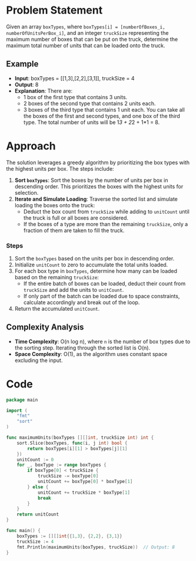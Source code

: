 # Problem Statement
Given an array `boxTypes`, where `boxTypes[i] = [numberOfBoxes_i, numberOfUnitsPerBox_i]`, and an integer `truckSize` representing the maximum number of boxes that can be put on the truck, determine the maximum total number of units that can be loaded onto the truck.

## Example
- **Input**: boxTypes = [[1,3],[2,2],[3,1]], truckSize = 4
- **Output**: 8
- **Explanation**: There are:
    - 1 box of the first type that contains 3 units.
    - 2 boxes of the second type that contains 2 units each.
    - 3 boxes of the third type that contains 1 unit each.
      You can take all the boxes of the first and second types, and one box of the third type. The total number of units will be 1*3 + 2*2 + 1*1 = 8.

# Approach
The solution leverages a greedy algorithm by prioritizing the box types with the highest units per box. The steps include:
1. **Sort `boxTypes`**: Sort the boxes by the number of units per box in descending order. This prioritizes the boxes with the highest units for selection.
2. **Iterate and Simulate Loading**: Traverse the sorted list and simulate loading the boxes onto the truck:
    - Deduct the box count from `truckSize` while adding to `unitCount` until the truck is full or all boxes are considered.
    - If the boxes of a type are more than the remaining `truckSize`, only a fraction of them are taken to fill the truck.

### Steps
1. Sort the `boxTypes` based on the units per box in descending order.
2. Initialize `unitCount` to zero to accumulate the total units loaded.
3. For each box type in `boxTypes`, determine how many can be loaded based on the remaining `truckSize`:
    - If the entire batch of boxes can be loaded, deduct their count from `truckSize` and add the units to `unitCount`.
    - If only part of the batch can be loaded due to space constraints, calculate accordingly and break out of the loop.
4. Return the accumulated `unitCount`.

## Complexity Analysis
- **Time Complexity**: O(n log n), where `n` is the number of box types due to the sorting step. Iterating through the sorted list is O(n).
- **Space Complexity**: O(1), as the algorithm uses constant space excluding the input.

# Code
```go
package main

import (
	"fmt"
	"sort"
)

func maximumUnits(boxTypes [][]int, truckSize int) int {
    sort.Slice(boxTypes, func(i, j int) bool {
        return boxTypes[i][1] > boxTypes[j][1]
    })
    unitCount := 0
    for _, boxType := range boxTypes {
        if boxType[0] < truckSize {
            truckSize -= boxType[0]
            unitCount += boxType[0] * boxType[1]
        } else {
            unitCount += truckSize * boxType[1]
            break
        }
    }
    return unitCount
}

func main() {
    boxTypes := [][]int{{1,3}, {2,2}, {3,1}}
    truckSize := 4
    fmt.Println(maximumUnits(boxTypes, truckSize))  // Output: 8
}
